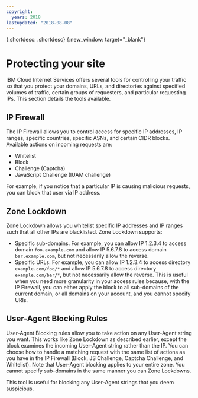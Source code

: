 ```yaml
---
copyright:
  years: 2018
lastupdated: "2018-08-08"
---
```


{:shortdesc: .shortdesc}
{:new_window: target="_blank"}

# Protecting your site

IBM Cloud Internet Services offers several tools for controlling your traffic so that you protect your domains, URLs, and directories against specified volumes of traffic, certain groups of requesters, and particular requesting IPs. This section details the tools available.


## IP Firewall
The IP Firewall allows you to control access for specific IP addresses, IP ranges, specific countries, specific ASNs, and certain CIDR blocks. Available actions on incoming requests are:
  * Whitelist 
  * Block 
  * Challenge (Captcha) 
  * JavaScript Challenge (IUAM challenge)

For example, if you notice that a particular IP is causing malicious requests, you can block that user via IP address.

## Zone Lockdown
Zone Lockdown allows you whitelist specific IP addresses and IP ranges such that all other IPs are blacklisted. Zone Lockdown supports:

  * Specific sub-domains. For example, you can allow IP 1.2.3.4 to access domain `foo.example.com` and allow IP 5.6.7.8 to access domain `bar.example.com`, but not necessarily allow the reverse.
  * Specific URLs. For example, you can allow IP 1.2.3.4 to access directory `example.com/foo/*` and allow IP 5.6.7.8 to access directory `example.com/bar/*`, but not necessarily allow the reverse.
This is useful when you need more granularity in your access rules because, with the IP Firewall, you can either apply the block to all sub-domains of the current domain, or all domains on your account, and you cannot specify URIs.

 
## User-Agent Blocking Rules
User-Agent Blocking rules allow you to take action on any User-Agent string you want. This works like Zone Lockdown as described earlier, except the block examines the incoming User-Agent string rather than the IP. You can choose how to handle a matching request with the same list of actions as you have in the IP Firewall (Block, JS Challenge, Captcha Challenge, and Whitelist). Note that User-Agent blocking applies to your entire zone. You cannot specify sub-domains in the same manner you can Zone Lockdowns.

This tool is useful for blocking any User-Agent strings that you deem suspicious.

 
